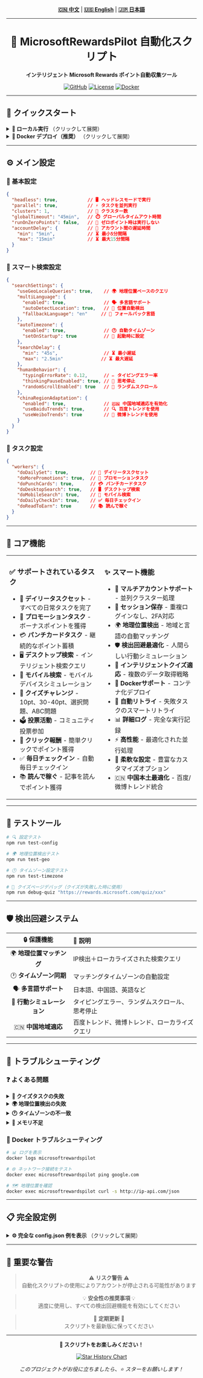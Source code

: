<div align="center">

<!-- 语言切换 / Language Switch / 言語切替 -->
**[🇨🇳 中文](README.md)** | **[🇺🇸 English](README_EN.md)** | **[🇯🇵 日本語](README_JA.md)**

---

# 🎯 MicrosoftRewardsPilot 自動化スクリプト

**インテリジェント Microsoft Rewards ポイント自動収集ツール**

[![GitHub](https://img.shields.io/badge/GitHub-SkyBlue997-blue?style=flat-square&logo=github)](https://github.com/SkyBlue997/MicrosoftRewardsPilot)
[![License](https://img.shields.io/badge/License-MIT-green?style=flat-square)](LICENSE)
[![Docker](https://img.shields.io/badge/Docker-対応-blue?style=flat-square&logo=docker)](https://hub.docker.com)

---

</div>

## 🚀 クイックスタート

<details>
<summary><strong>📱 ローカル実行</strong> （クリックして展開）</summary>

```bash
# 🔗 1. リポジトリのクローン
git clone https://github.com/SkyBlue997/MicrosoftRewardsPilot
cd MicrosoftRewardsPilot

# 📦 2. 依存関係のインストール
npm i

# ⚙️ 3. 設定ファイル
# config.json と accounts.json を編集

# 🏗️ 4. ビルドと実行
npm run build
npm start
```

</details>

<details>
<summary><strong>🐳 Docker デプロイ（推奨）</strong> （クリックして展開）</summary>

```bash
# 📝 1. 設定ファイルの準備
# src/config.json と src/accounts.json を編集

# 🚀 2. コンテナの開始
docker compose up -d

# 📊 3. ログの確認
docker logs -f microsoftrewardspilot
```

**Docker Compose 設定例：**

```yaml
services:
  microsoftrewardspilot:
    build: .
    container_name: microsoftrewardspilot
    restart: unless-stopped
    volumes:
      - ./src/accounts.json:/usr/src/microsoftrewardspilot/dist/accounts.json:ro
      - ./src/config.json:/usr/src/microsoftrewardspilot/dist/config.json:ro
      - ./sessions:/usr/src/microsoftrewardspilot/dist/browser/sessions
    environment:
      - TZ=Asia/Tokyo  # 🌏 地理的位置に応じて設定
      - CRON_SCHEDULE=0 9,16 * * *  # ⏰ 毎日9時と16時に実行
      - ENABLE_GEO_DETECTION=true  # 🗺️ 地理位置検出を有効化
      - AUTO_TIMEZONE=true  # 🕐 自動タイムゾーン設定を有効化
```

</details>

---

## ⚙️ メイン設定

### 🔧 基本設定
```json
{
  "headless": true,           // 🖥️ ヘッドレスモードで実行
  "parallel": true,           // ⚡ タスクを並列実行
  "clusters": 1,              // 🔄 クラスター数
  "globalTimeout": "45min",   // ⏱️ グローバルタイムアウト時間
  "runOnZeroPoints": false,   // 🚫 ゼロポイント時は実行しない
  "accountDelay": {           // 👥 アカウント間の遅延時間
    "min": "5min",            // ⏳ 最小5分間隔
    "max": "15min"            // ⏳ 最大15分間隔
  }
}
```

### 🧠 スマート検索設定
```json
{
  "searchSettings": {
    "useGeoLocaleQueries": true,    // 🌍 地理位置ベースのクエリ
    "multiLanguage": {
      "enabled": true,              // 🗣️ 多言語サポート
      "autoDetectLocation": true,   // 📍 位置自動検出
      "fallbackLanguage": "en"     // 🔄 フォールバック言語
    },
    "autoTimezone": {
      "enabled": true,              // 🕐 自動タイムゾーン
      "setOnStartup": true          // 🚀 起動時に設定
    },
    "searchDelay": {
      "min": "45s",                 // ⏳ 最小遅延
      "max": "2.5min"              // ⏳ 最大遅延
    },
    "humanBehavior": {
      "typingErrorRate": 0.12,      // ✏️ タイピングエラー率
      "thinkingPauseEnabled": true, // 🤔 思考停止
      "randomScrollEnabled": true   // 📜 ランダムスクロール
    },
    "chinaRegionAdaptation": {
      "enabled": true,              // 🇨🇳 中国地域適応を有効化
      "useBaiduTrends": true,       // 🔍 百度トレンドを使用
      "useWeiboTrends": true        // 📱 微博トレンドを使用
    }
  }
}
```

### 🎯 タスク設定
```json
{
  "workers": {
    "doDailySet": true,        // 📅 デイリータスクセット
    "doMorePromotions": true,  // 📢 プロモーションタスク
    "doPunchCards": true,      // 💳 パンチカードタスク
    "doDesktopSearch": true,   // 🖥️ デスクトップ検索
    "doMobileSearch": true,    // 📱 モバイル検索
    "doDailyCheckIn": true,    // ✅ 毎日チェックイン
    "doReadToEarn": true       // 📚 読んで稼ぐ
  }
}
```

---

## 🌟 コア機能

<table>
<tr>
<td width="50%">

### ✅ **サポートされているタスク**
- 📅 **デイリータスクセット** - すべての日常タスクを完了
- 📢 **プロモーションタスク** - ボーナスポイントを獲得
- 💳 **パンチカードタスク** - 継続的なポイント蓄積
- 🖥️ **デスクトップ検索** - インテリジェント検索クエリ
- 📱 **モバイル検索** - モバイルデバイスシミュレーション
- 🧩 **クイズチャレンジ** - 10pt、30-40pt、選択問題、ABC問題
- 🗳️ **投票活動** - コミュニティ投票参加
- 🎁 **クリック報酬** - 簡単クリックでポイント獲得
- ✅ **毎日チェックイン** - 自動毎日チェックイン
- 📚 **読んで稼ぐ** - 記事を読んでポイント獲得

</td>
<td width="50%">

### ✨ **スマート機能**
- 👥 **マルチアカウントサポート** - 並列クラスター処理
- 💾 **セッション保存** - 重複ログインなし、2FA対応
- 🌍 **地理位置検出** - 地域と言語の自動マッチング
- 🛡️ **検出回避最適化** - 人間らしい行動シミュレーション
- 🧩 **インテリジェントクイズ適応** - 複数のデータ取得戦略
- 🐳 **Dockerサポート** - コンテナ化デプロイ
- 🔄 **自動リトライ** - 失敗タスクのスマートリトライ
- 📊 **詳細ログ** - 完全な実行記録
- ⚡ **高性能** - 最適化された並行処理
- 🔧 **柔軟な設定** - 豊富なカスタマイズオプション
- 🇨🇳 **中国本土最適化** - 百度/微博トレンド統合

</td>
</tr>
</table>

---

## 🧪 テストツール

```bash
# 🔍 設定テスト
npm run test-config

# 🌍 地理位置検出テスト  
npm run test-geo

# 🕐 タイムゾーン設定テスト
npm run test-timezone

# 🧩 クイズページデバッグ（クイズが失敗した時に使用）
npm run debug-quiz "https://rewards.microsoft.com/quiz/xxx"
```

---

## 🛡️ 検出回避システム

<div align="center">

| 🔒 **保護機能** | 📝 **説明** |
|:---:|:---|
| 🌍 **地理位置マッチング** | IP検出＋ローカライズされた検索クエリ |
| 🕐 **タイムゾーン同期** | マッチングタイムゾーンの自動設定 |
| 🗣️ **多言語サポート** | 日本語、中国語、英語など |
| 🤖 **行動シミュレーション** | タイピングエラー、ランダムスクロール、思考停止 |
| 🇨🇳 **中国地域適応** | 百度トレンド、微博トレンド、ローカライズクエリ |

</div>

---

## 🔧 トラブルシューティング

### ❓ **よくある問題**

<details>
<summary><strong>🧩 クイズタスクの失敗</strong></summary>

**解決方法：** `npm run debug-quiz <URL>` を使用してページ構造の変化を分析

</details>

<details>
<summary><strong>🌍 地理位置検出の失敗</strong></summary>

**解決方法：** ネットワーク接続を確認し、地理位置APIサービスへのアクセスを確保

</details>

<details>
<summary><strong>🕐 タイムゾーンの不一致</strong></summary>

**解決方法：** `TZ` 環境変数が正しく設定されているかを確認

</details>

<details>
<summary><strong>💾 メモリ不足</strong></summary>

**解決方法：** コンテナを再起動するか、システムリソースの使用状況を確認

</details>

### 🐳 **Docker トラブルシューティング**

```bash
# 📊 ログを表示
docker logs microsoftrewardspilot

# 🌐 ネットワーク接続をテスト
docker exec microsoftrewardspilot ping google.com

# 🗺️ 地理位置を確認
docker exec microsoftrewardspilot curl -s http://ip-api.com/json
```

---

## 📋 完全設定例

<details>
<summary><strong>⚙️ 完全な config.json 例を表示</strong> （クリックして展開）</summary>

```json
{
  "baseURL": "https://rewards.bing.com",
  "sessionPath": "sessions",
  "headless": true,
  "parallel": true,
  "runOnZeroPoints": false,
  "clusters": 1,
  "globalTimeout": "45min",
  "saveFingerprint": {
    "mobile": true,
    "desktop": true
  },
  "accountDelay": {
    "min": "5min",
    "max": "15min"
  },
  "workers": {
    "doDailySet": true,
    "doMorePromotions": true,
    "doPunchCards": true,
    "doDesktopSearch": true,
    "doMobileSearch": true,
    "doDailyCheckIn": true,
    "doReadToEarn": true
  },
  "searchSettings": {
    "useGeoLocaleQueries": true,
    "scrollRandomResults": true,
    "clickRandomResults": true,
    "searchDelay": {
      "min": "45s",
      "max": "2.5min"
    },
    "retryMobileSearchAmount": 2,
    "multiLanguage": {
      "enabled": true,
      "autoDetectLocation": true,
      "fallbackLanguage": "en",
      "supportedLanguages": ["ja", "en", "zh-CN", "ko", "de", "fr", "es"]
    },
    "autoTimezone": {
      "enabled": true,
      "setOnStartup": true,
      "validateMatch": true,
      "logChanges": true
    },
    "humanBehavior": {
      "typingErrorRate": 0.12,
      "thinkingPauseEnabled": true,
      "randomScrollEnabled": true,
      "clickRandomEnabled": true,
      "timeBasedDelayEnabled": true
    },
    "chinaRegionAdaptation": {
      "enabled": true,
      "useBaiduTrends": true,
      "useWeiboTrends": true
    }
  },
  "proxy": {
    "proxyGoogleTrends": true,
    "proxyBingTerms": true
  },
  "webhook": {
    "enabled": false,
    "url": null
  }
}
```

</details>

---

## 🚨 重要な警告

<div align="center">

> ⚠️ **リスク警告** ⚠️  
> 自動化スクリプトの使用によりアカウントが停止される可能性があります

> 💡 **安全性の推奨事項** 💡  
> 適度に使用し、すべての検出回避機能を有効にしてください

> 🔄 **定期更新** 🔄  
> スクリプトを最新版に保ってください

</div>

---

<div align="center">

**🎉 スクリプトをお楽しみください！** 

[![Star History Chart](https://img.shields.io/github/stars/SkyBlue997/MicrosoftRewardsPilot?style=social)](https://github.com/SkyBlue997/MicrosoftRewardsPilot)

*このプロジェクトがお役に立ちましたら、⭐ スターをお願いします！*

</div> 